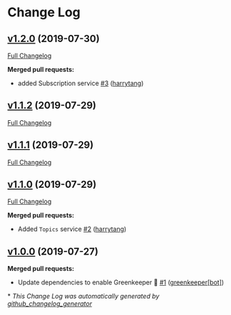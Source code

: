 # Change Log

## [v1.2.0](https://github.com/powerkernel/feathers-aws-sns/tree/v1.2.0) (2019-07-30)
[Full Changelog](https://github.com/powerkernel/feathers-aws-sns/compare/v1.1.2...v1.2.0)

**Merged pull requests:**

- added Subscription service [\#3](https://github.com/powerkernel/feathers-aws-sns/pull/3) ([harrytang](https://github.com/harrytang))

## [v1.1.2](https://github.com/powerkernel/feathers-aws-sns/tree/v1.1.2) (2019-07-29)
[Full Changelog](https://github.com/powerkernel/feathers-aws-sns/compare/v1.1.1...v1.1.2)

## [v1.1.1](https://github.com/powerkernel/feathers-aws-sns/tree/v1.1.1) (2019-07-29)
[Full Changelog](https://github.com/powerkernel/feathers-aws-sns/compare/v1.1.0...v1.1.1)

## [v1.1.0](https://github.com/powerkernel/feathers-aws-sns/tree/v1.1.0) (2019-07-29)
[Full Changelog](https://github.com/powerkernel/feathers-aws-sns/compare/v1.0.0...v1.1.0)

**Merged pull requests:**

- Added  `Topics` service [\#2](https://github.com/powerkernel/feathers-aws-sns/pull/2) ([harrytang](https://github.com/harrytang))

## [v1.0.0](https://github.com/powerkernel/feathers-aws-sns/tree/v1.0.0) (2019-07-27)
**Merged pull requests:**

- Update dependencies to enable Greenkeeper 🌴 [\#1](https://github.com/powerkernel/feathers-aws-sns/pull/1) ([greenkeeper[bot]](https://github.com/apps/greenkeeper))



\* *This Change Log was automatically generated by [github_changelog_generator](https://github.com/skywinder/Github-Changelog-Generator)*